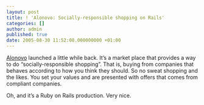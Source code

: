 ```yaml
---
layout: post
title: ! 'Alonovo: Socially-responsible shopping on Rails'
categories: []
author: admin
published: true
date: 2005-08-30 11:52:08.000000000 +01:00
---
```

<p><a href="https://www.alonovo.com">Alonovo</a> launched a little while back. It&#8217;s a market place that provides a way to do &#8220;socially-responsible shopping&#8221;. That is, buying from companies that behaves according to how you think they should. So no sweat shopping and the likes. You set your values and are presented with offers that comes from compliant companies.</p>
<p>Oh, and it&#8217;s a Ruby on Rails production. Very nice.</p>